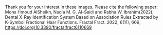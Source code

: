 Thank you for your interest in these images. 
Please cite the following paper:
Mona Hmoud AlSheikh,  Nadia M. G. Al-Saidi and Rabha W. Ibrahim(2022),
 Dental X-Ray Identification System Based on Association Rules 
Extracted by K-Symbol Fractional Haar Functions. Fractal Fract. 2022, 6(11), 669; https://doi.org/10.3390/fractalfract6110669 
